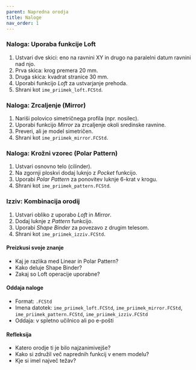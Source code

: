 ```yaml
---
parent: Napredna orodja
title: Naloge
nav_order: 1
---
```


### Naloga: Uporaba funkcije Loft

1. Ustvari dve skici: eno na ravnini XY in drugo na paralelni datum ravnini nad njo.
2. Prva skica: krog premera 20 mm.
3. Druga skica: kvadrat stranice 30 mm.
4. Uporabi funkcijo *Loft* za ustvarjanje prehoda.
5. Shrani kot `ime_priimek_loft.FCStd`.

### Naloga: Zrcaljenje (Mirror)

1. Nariši polovico simetričnega profila (npr. nosilec).
2. Uporabi funkcijo *Mirror* za zrcaljenje okoli sredinske ravnine.
3. Preveri, ali je model simetričen.
4. Shrani kot `ime_priimek_mirror.FCStd`.

### Naloga: Krožni vzorec (Polar Pattern)

1. Ustvari osnovno telo (cilinder).
2. Na zgornji ploskvi dodaj luknjo z *Pocket* funkcijo.
3. Uporabi *Polar Pattern* za ponovitev luknje 6-krat v krogu.
4. Shrani kot `ime_priimek_pattern.FCStd`.

### Izziv: Kombinacija orodij

1. Ustvari obliko z uporabo *Loft* in *Mirror*.
2. Dodaj luknje z *Pattern* funkcijo.
3. Uporabi *Shape Binder* za povezavo z drugim telesom.
4. Shrani kot `ime_priimek_izziv.FCStd`.

#### Preizkusi svoje znanje
- Kaj je razlika med Linear in Polar Pattern?
- Kako deluje Shape Binder?
- Zakaj so Loft operacije uporabne?

#### Oddaja naloge
- Format: `.FCStd`
- Imena datotek: `ime_priimek_loft.FCStd`, `ime_priimek_mirror.FCStd`, `ime_priimek_pattern.FCStd`, `ime_priimek_izziv.FCStd`
- Oddaja: v spletno učilnico ali po e-pošti

#### Refleksija
- Katero orodje ti je bilo najzanimivejše?
- Kako si združil več naprednih funkcij v enem modelu?
- Kje si imel največ težav?

